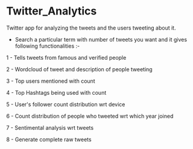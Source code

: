 # Twitter_Analytics
Twitter app for analyzing the tweets and the users tweeting about it.

- Search a particular term with number of tweets you want and it gives following functionalities :-

1 - Tells tweets from famous and verified people 

2 - Wordcloud of tweet and description of people tweeting

3 - Top users mentioned with count

4 - Top Hashtags being used with count

5 - User's follower count distribution wrt device

6 - Count distribution of people who tweeted wrt which year joined

7 - Sentimental analysis wrt tweets

8 - Generate complete raw tweets
